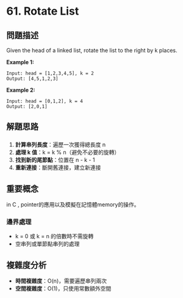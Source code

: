 # 61. Rotate List

## 問題描述
Given the head of a linked list, rotate the list to the right by k places.

**Example 1:**
```
Input: head = [1,2,3,4,5], k = 2
Output: [4,5,1,2,3]
```

**Example 2:**
```
Input: head = [0,1,2], k = 4
Output: [2,0,1]
```

## 解題思路

### 
1. **計算串列長度**：遍歷一次獲得總長度 n
2. **處理 k 值**：k = k % n（避免不必要的旋轉）
3. **找到新的尾節點**：位置在 n - k - 1
4. **重新連接**：斷開舊連接，建立新連接


## 重要概念
in C , pointer的應用以及模擬在記憶體memory的操作。

### 邊界處理
- k = 0 或 k = n 的倍數時不需旋轉
- 空串列或單節點串列的處理

## 複雜度分析
- **時間複雜度**：O(n)，需要遍歷串列兩次
- **空間複雜度**：O(1)，只使用常數額外空間



